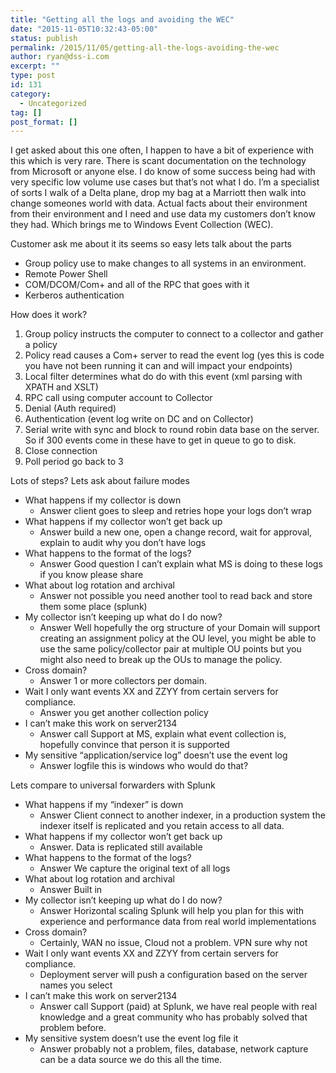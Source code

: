 ```yaml
---
title: "Getting all the logs and avoiding the WEC"
date: "2015-11-05T10:32:43-05:00"
status: publish
permalink: /2015/11/05/getting-all-the-logs-avoiding-the-wec
author: ryan@dss-i.com
excerpt: ""
type: post
id: 131
category:
  - Uncategorized
tag: []
post_format: []
---
```


I get asked about this one often, I happen to have a bit of experience with this which is very rare. There is scant documentation on the technology from Microsoft or anyone else. I do know of some success being had with very specific low volume use cases but that’s not what I do. I’m a specialist of sorts I walk of a Delta plane, drop my bag at a Marriott then walk into change someones world with data. Actual facts about their environment from their environment and I need and use data my customers don’t know they had. Which brings me to Windows Event Collection (WEC).

Customer ask me about it its seems so easy lets talk about the parts

- Group policy use to make changes to all systems in an environment.
- Remote Power Shell
- COM/DCOM/Com+ and all of the RPC that goes with it
- Kerberos authentication

How does it work?

1. Group policy instructs the computer to connect to a collector and gather a policy
2. Policy read causes a Com+ server to read the event log (yes this is code you have not been running it can and will impact your endpoints)
3. Local filter determines what do do with this event (xml parsing with XPATH and XSLT)
4. RPC call using computer account to Collector
5. Denial (Auth required)
6. Authentication (event log write on DC and on Collector)
7. Serial write with sync and block to round robin data base on the server. So if 300 events come in these have to get in queue to go to disk.
8. Close connection
9. Poll period go back to 3

Lots of steps? Lets ask about failure modes

- What happens if my collector is down
  - Answer client goes to sleep and retries hope your logs don’t wrap
- What happens if my collector won’t get back up
  - Answer build a new one, open a change record, wait for approval, explain to audit why you don’t have logs
- What happens to the format of the logs?
  - Answer Good question I can’t explain what MS is doing to these logs if you know please share
- What about log rotation and archival
  - Answer not possible you need another tool to read back and store them some place (splunk)
- My collector isn’t keeping up what do I do now?
  - Answer Well hopefully the org structure of your Domain will support creating an assignment policy at the OU level, you might be able to use the same policy/collector pair at multiple OU points but you might also need to break up the OUs to manage the policy.
- Cross domain?
  - Answer 1 or more collectors per domain.
- Wait I only want events XX and ZZYY from certain servers for compliance.
  - Answer you get another collection policy
- I can’t make this work on server2134
  - Answer call Support at MS, explain what event collection is, hopefully convince that person it is supported
- My sensitive “application/service log” doesn’t use the event log
  - Answer logfile this is windows who would do that?

Lets compare to universal forwarders with Splunk

- What happens if my “indexer” is down
  - Answer Client connect to another indexer, in a production system the indexer itself is replicated and you retain access to all data.
- What happens if my collector won’t get back up
  - Answer. Data is replicated still available
- What happens to the format of the logs?
  - Answer We capture the original text of all logs
- What about log rotation and archival
  - Answer Built in
- My collector isn’t keeping up what do I do now?
  - Answer Horizontal scaling Splunk will help you plan for this with experience and performance data from real world implementations
- Cross domain?
  - Certainly, WAN no issue, Cloud not a problem. VPN sure why not
- Wait I only want events XX and ZZYY from certain servers for compliance.
  - Deployment server will push a configuration based on the server names you select
- I can’t make this work on server2134
  - Answer call Support (paid) at Splunk, we have real people with real knowledge and a great community who has probably solved that problem before.
- My sensitive system doesn’t use the event log file it
  - Answer probably not a problem, files, database, network capture can be a data source we do this all the time.
